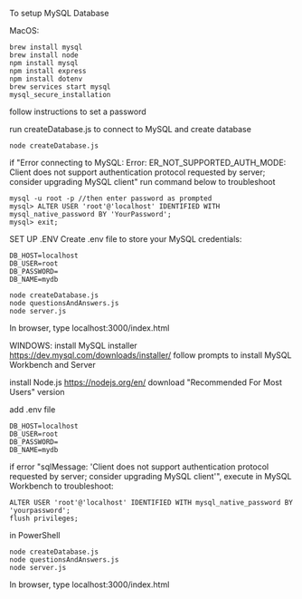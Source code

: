 To setup MySQL Database

MacOS:

```
brew install mysql
brew install node
npm install mysql
npm install express
npm install dotenv
brew services start mysql
mysql_secure_installation
```

follow instructions to set a password

run createDatabase.js to connect to MySQL and create database

```
node createDatabase.js
```

if "Error connecting to MySQL: Error: ER_NOT_SUPPORTED_AUTH_MODE: Client does not support authentication protocol requested by server; consider upgrading MySQL client" run command below to troubleshoot

```
mysql -u root -p //then enter password as prompted
mysql> ALTER USER 'root'@'localhost' IDENTIFIED WITH mysql_native_password BY 'YourPassword';
mysql> exit;
```

SET UP .ENV
Create .env file to store your MySQL credentials:

```
DB_HOST=localhost
DB_USER=root
DB_PASSWORD=
DB_NAME=mydb
```

```
node createDatabase.js
node questionsAndAnswers.js
node server.js
```

In browser, type localhost:3000/index.html

WINDOWS:
install MySQL installer https://dev.mysql.com/downloads/installer/
follow prompts to install MySQL Workbench and Server

install Node.js https://nodejs.org/en/ download "Recommended For Most Users" version

add .env file
```
DB_HOST=localhost
DB_USER=root
DB_PASSWORD=
DB_NAME=mydb
```

if error "sqlMessage: 'Client does not support authentication protocol requested by server; consider upgrading MySQL client'", execute in MySQL Workbench to troubleshoot:
```
ALTER USER 'root'@'localhost' IDENTIFIED WITH mysql_native_password BY 'yourpassword';
flush privileges;
```

in PowerShell
```
node createDatabase.js
node questionsAndAnswers.js
node server.js
```

In browser, type localhost:3000/index.html
